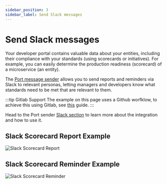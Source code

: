 ```yaml
---
sidebar_position: 3
sidebar_label: Send Slack messages
---
```


# Send Slack messages

Your developer portal contains valuable data about your entities, including their compliance with your standards (using scorecards or initiatives). For example, you can easily determine the production readiness (scorecard) of a microservice (an entity).

The [Port message sender](https://github.com/marketplace/actions/port-sender) allows you to send reports and reminders via Slack to relevant personas, letting managers and developers know what standards need to be met that are relevant to them.

:::tip Gitlab Support
The example on this page uses a Github worfklow, to achieve this using Gitlab, see [this](/docs/guides-and-tutorials/setup-slack-reminders.md?git-provider=gitlab) guide.
:::

Head to the Port sender [Slack section](https://github.com/marketplace/actions/port-sender#slack) to learn more about the integration and how to use it.

## Slack Scorecard Report Example

![Slack Scorecard Report](/img/scorecards/slack/scorecard-report.png)

## Slack Scorecard Reminder Example

![Slack Scorecard Reminder](/img/scorecards/slack/scorecard-reminder.png)
